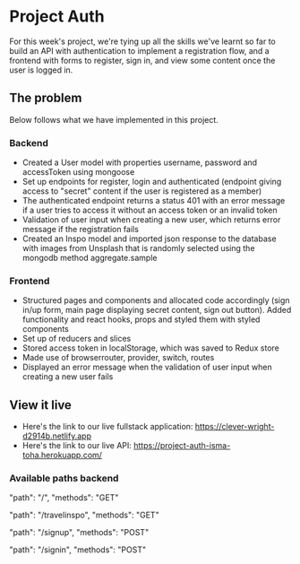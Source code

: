 # Project Auth

For this week's project, we're tying up all the skills we've learnt so far to build an API with authentication to implement a registration flow, and a frontend with forms to register, sign in, and view some content once the user is logged in.

## The problem

Below follows what we have implemented in this project.

### Backend 
- Created a User model with properties username, password and accessToken using mongoose
- Set up endpoints for register, login and authenticated (endpoint giving access to "secret" content if the user is registered as a member)
- The authenticated endpoint returns a status 401 with an error message if a user tries to access it without an access token or an invalid token
- Validation of user input when creating a new user, which returns error message if the registration fails 
- Created an Inspo model and imported json response to the database with images from Unsplash that is randomly selected using the mongodb method aggregate.sample 

### Frontend
- Structured pages and components and allocated code accordingly (sign in/up form, main page displaying secret content, sign out button). Added functionality and react hooks, props and styled them with styled components
- Set up of reducers and slices
- Stored access token in localStorage, which was saved to Redux store
- Made use of browserrouter, provider, switch, routes
- Displayed an error message when the validation of user input when creating a new user fails 


## View it live

* Here's the link to our live fullstack application: https://clever-wright-d2914b.netlify.app
* Here's the link to our live API: https://project-auth-isma-toha.herokuapp.com/ 


### Available paths backend
"path": "/",
"methods": "GET"

"path": "/travelinspo",
"methods": "GET"

"path": "/signup",
"methods": "POST"

"path": "/signin",
"methods": "POST"
